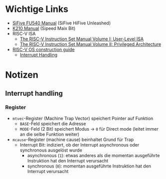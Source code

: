 # Wichtige Links
* [SiFive FU540 Manual](https://sifive.cdn.prismic.io/sifive%2F834354f0-08e6-423c-bf1f-0cb58ef14061_fu540-c000-v1.0.pdf) (SiFive HiFive Unleashed)
* [K210 Manual](https://s3.cn-north-1.amazonaws.com.cn/dl.kendryte.com/documents/kendryte_datasheet_20181011163248_en.pdf) (Sipeed Maix Bit)
* RISC-V ISA
	* [The RISC-V Instruction Set Manual Volume I: User-Level ISA](https://content.riscv.org/wp-content/uploads/2017/05/riscv-spec-v2.2.pdf)
	* [The RISC-V Instruction Set Manual Volume II: Privileged Architecture](https://content.riscv.org/wp-content/uploads/2019/08/riscv-privileged-20190608-1.pdf)
* [RISC-V OS construction guide](http://osblog.stephenmarz.com/index.html)
	* [Interrupt Handling](http://osblog.stephenmarz.com/ch4.html)

# Notizen
## Interrupt handling
### Register
* `mtvec`-Register (Machine Trap Vector) speichert Pointer auf Funktion
	* `BASE`-Feld speichert die Adresse
	* `MODE`-Feld (2 Bit) speichert Modus -> `0` für Direct mode (leitet immer an die selbe Funktion weiter)
* `mcause`-Register (machine cause) beinhaltet Grund für Trap
	* Interrupt Bit: indiziert, ob der Interrupt asynchronous oder synchronous ausgelöst wurde
		* asynchronous (`1`): etwas anderes als die momentan ausgeführte Instruktion hat den Interrupt verursacht
		* synchronous (`0`): momentan ausgeführte Instruktion hat den Interrupt verursacht
